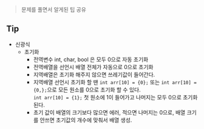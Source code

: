 > 문제를 풀면서 알게된 팁 공유

## Tip

 - 신광식
    - 초기화  
        - 전역변수 int, char, bool 은 모두 0으로 자동 초기화
        - 전역배열을 선언시 배열 전체가 자동으로 0으로 초기화
        - 지역배열은 초기화 해주지 않으면 쓰레기값이 들어간다.
        - 지역배열 선언시 초기화 할 땐 `int arr[10] = {0};` 또는 `int arr[10] = {0,};`으로 모든 원소를 0으로 초기화 할 수 있다.<br>
            `int arr[10] = {1};` 첫 원소에 1이 들어가고 나머지는 모두 0으로 초기화 된다.
        - 초기 값이 배열의 크기보다 많으면 에러, 적으면 나머지는 0으로, 배열 크기를 안쓰면 초기값의 개수에 맞춰서 배열 생성.